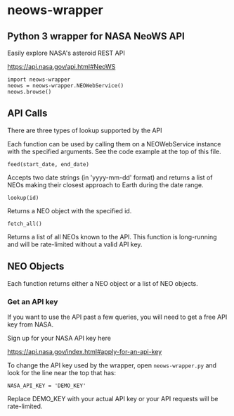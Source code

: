# neows-wrapper

## Python 3 wrapper for NASA NeoWS API ##

Easily explore NASA's asteroid REST API

https://api.nasa.gov/api.html#NeoWS


```
import neows-wrapper
neows = neows-wrapper.NEOWebService()
neows.browse()
```

## API Calls ##

There are three types of lookup supported by the API

Each function can be used by calling them on a NEOWebService instance
with the specified arguments. See the code example
at the top of this file.

`feed(start_date, end_date)`

Accepts two date strings (in 'yyyy-mm-dd' format) and returns a list
of NEOs making their closest approach to Earth during the date
range.

`lookup(id)`

Returns a NEO object with the specified id.

`fetch_all()`

Returns a list of all NEOs known to the API.
This function is long-running and will be rate-limited
without a valid API key.


## NEO Objects ##

Each function returns either a NEO object or a list of NEO objects.

### Get an API key ###

If you want to use the API past a few queries,
you will need to get a free API key from NASA.

Sign up for your NASA API key here

https://api.nasa.gov/index.html#apply-for-an-api-key

To change the API key used by the wrapper,
open `neows-wrapper.py` and look for
the line near the top that has:

`NASA_API_KEY = 'DEMO_KEY'`

Replace DEMO_KEY with your actual API key or 
your API requests will be rate-limited.
